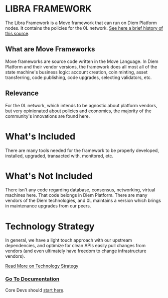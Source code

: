 # LIBRA FRAMEWORK

The Libra Framework is a Move framework that can run on Diem Platform nodes. It contains the policies for the 0L network. [See here a brief history of this source](./docs/core_devs/0_engineering_strategy.md#commit-history).

## What are Move Frameworks

Move frameworks are source code written in the Move Language. In Diem Platform and their vendor versions, the framework does all most all of the state machine's business logic: account creation, coin minting, asset transferring, code publishing, code upgrades, selecting validators, etc.

## Relevance

For the 0L network, which intends to be agnostic about platform vendors, but very opinionated about policies and economics, the majority of the community's innovations are found here.

# What's Included

There are many tools needed for the framework to be properly developed, installed, upgraded, transacted with, monitored, etc.

# What's Not Included

There isn't any code regarding database, consensus, networking, virtual machines here. That code belongs in Diem Platform. There are many vendors of the Diem technologies, and 0L maintains a version which brings in maintenance upgrades from our peers.

# Technology Strategy

In general, we have a light touch approach with our upstream dependencies, and optimize for clean APIs easily pull changes from vendors (and even ultimately have freedom to change infrastructure vendors).

[Read More on Technology Strategy](./docs/core_devs/0_engineering_strategy.md)

### [Go To Documentation](./docs/README.md)

Core Devs should [start here](./docs/core_devs/dev_quick_start.md).
